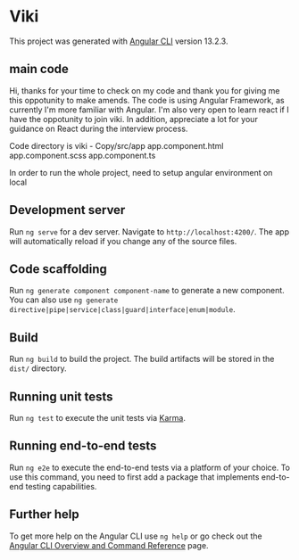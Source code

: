 # Viki

This project was generated with [Angular CLI](https://github.com/angular/angular-cli) version 13.2.3.
## main code 
Hi, thanks for your time to check on my code and thank you for giving me this oppotunity to make amends.
The code is using Angular Framework, as currently I'm more familiar with Angular. 
I'm also very open to learn react if I have the oppotunity to join viki. In addition, appreciate a lot for your guidance on React during the interview process.

Code directory is viki - Copy/src/app
app.component.html
app.component.scss
app.component.ts

In order to run the whole project, need to setup angular environment on local

## Development server

Run `ng serve` for a dev server. Navigate to `http://localhost:4200/`. The app will automatically reload if you change any of the source files.

## Code scaffolding

Run `ng generate component component-name` to generate a new component. You can also use `ng generate directive|pipe|service|class|guard|interface|enum|module`.

## Build

Run `ng build` to build the project. The build artifacts will be stored in the `dist/` directory.

## Running unit tests

Run `ng test` to execute the unit tests via [Karma](https://karma-runner.github.io).

## Running end-to-end tests

Run `ng e2e` to execute the end-to-end tests via a platform of your choice. To use this command, you need to first add a package that implements end-to-end testing capabilities.

## Further help

To get more help on the Angular CLI use `ng help` or go check out the [Angular CLI Overview and Command Reference](https://angular.io/cli) page.
